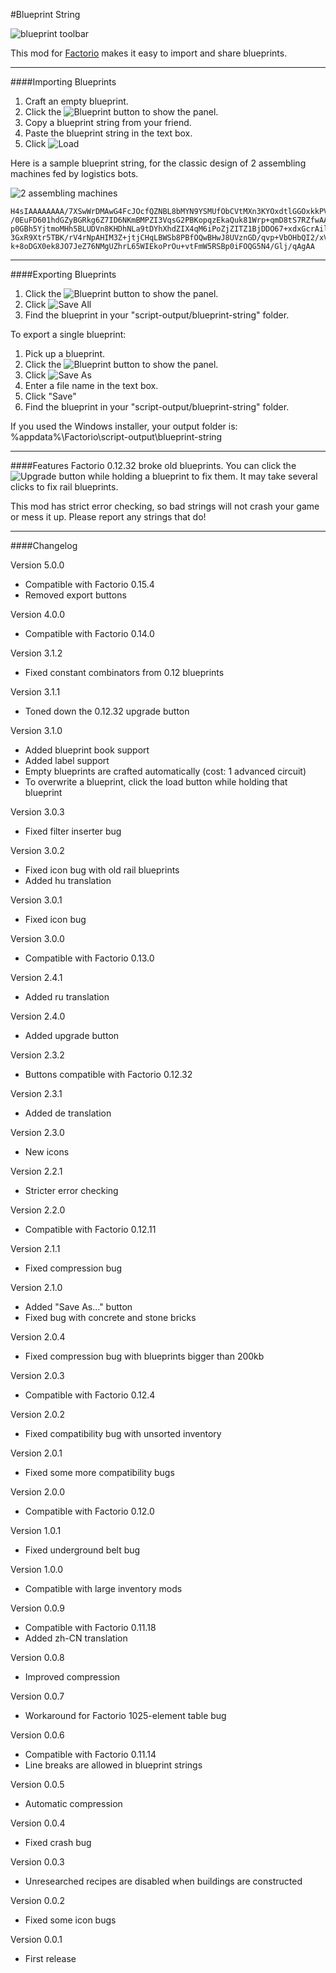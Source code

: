 #Blueprint String

![blueprint toolbar](http://davemcw.com/factorio/images/blueprint-bar-2.jpg)

This mod for [Factorio](https://www.factorio.com/) makes it easy to import and share blueprints.

---

####Importing Blueprints
1. Craft an empty blueprint.
2. Click the ![Blueprint](http://davemcw.com/factorio/images/blueprint-icon-1.png) button to show the panel.
3. Copy a blueprint string from your friend.
4. Paste the blueprint string in the text box.
5. Click ![Load](http://davemcw.com/factorio/images/blueprint-icon-2.png)

Here is a sample blueprint string, for the classic design of 2 assembling machines fed by logistics bots.

![2 assembling machines](http://davemcw.com/factorio/images/2-assembling-machines-2.jpg)
~~~
H4sIAAAAAAAA/7XSwWrDMAwG4FcJOcfQZNBL8bMYN9YSMUfObCVtMXn3KYOxdtlGGOxkkPVJ
/0EuFD601hdGZyBGRkg6Z7ID6NKmBMPZI3VqsG2PBKopqzEkaQuk81Wrp+qmD8tS7RZfwAAO
p0GBh5YjtmoMHh5BLUDVn8KHDhNLa9tDYhXhdZIX4qM6iPoZjZITZ1BjDDO67+xdxGcrAilB
3GxR9Xtr5TBK/rV4rNpAHIM3Z+jtjCHqLBWSb8PBfOQwBHwJ8UVznGD/qvp+VbOHbQI2/xVw
k+8oDGX0ek8JO7JeZ76NMgUZhrL65WIEkoPrOu+vtFmW5RSBp0iFOQG5N4/Glj/qAgAA
~~~

---

####Exporting Blueprints
1. Click the ![Blueprint](http://davemcw.com/factorio/images/blueprint-icon-1.png) button to show the panel.
2. Click ![Save All](http://davemcw.com/factorio/images/blueprint-icon-4.png)
3. Find the blueprint in your "script-output/blueprint-string" folder.

To export a single blueprint:

1. Pick up a blueprint.
2. Click the ![Blueprint](http://davemcw.com/factorio/images/blueprint-icon-1.png) button to show the panel.
3. Click ![Save As](http://davemcw.com/factorio/images/blueprint-icon-3.png)
4. Enter a file name in the text box.
5. Click "Save"
6. Find the blueprint in your "script-output/blueprint-string" folder.

If you used the Windows installer, your output folder is: %appdata%\Factorio\script-output\blueprint-string

---

####Features
Factorio 0.12.32 broke old blueprints.  You can click the ![Upgrade](http://davemcw.com/factorio/images/blueprint-icon-5.png) button while holding a blueprint to fix them. It may take several clicks to fix rail blueprints.

This mod has strict error checking, so bad strings will not crash your game or mess it up.  Please report any strings that do!

---

####Changelog

Version 5.0.0
- Compatible with Factorio 0.15.4
- Removed export buttons

Version 4.0.0
- Compatible with Factorio 0.14.0

Version 3.1.2
- Fixed constant combinators from 0.12 blueprints

Version 3.1.1
- Toned down the 0.12.32 upgrade button

Version 3.1.0
- Added blueprint book support
- Added label support
- Empty blueprints are crafted automatically (cost: 1 advanced circuit)
- To overwrite a blueprint, click the load button while holding that blueprint

Version 3.0.3
- Fixed filter inserter bug

Version 3.0.2
- Fixed icon bug with old rail blueprints
- Added hu translation

Version 3.0.1
- Fixed icon bug

Version 3.0.0
- Compatible with Factorio 0.13.0

Version 2.4.1
- Added ru translation

Version 2.4.0
- Added upgrade button

Version 2.3.2
- Buttons compatible with Factorio 0.12.32

Version 2.3.1
- Added de translation

Version 2.3.0
- New icons

Version 2.2.1
- Stricter error checking

Version 2.2.0
- Compatible with Factorio 0.12.11

Version 2.1.1
- Fixed compression bug

Version 2.1.0
- Added "Save As..." button
- Fixed bug with concrete and stone bricks

Version 2.0.4
- Fixed compression bug with blueprints bigger than 200kb

Version 2.0.3
- Compatible with Factorio 0.12.4

Version 2.0.2
- Fixed compatibility bug with unsorted inventory

Version 2.0.1
- Fixed some more compatibility bugs

Version 2.0.0
- Compatible with Factorio 0.12.0

Version 1.0.1
- Fixed underground belt bug

Version 1.0.0
- Compatible with large inventory mods

Version 0.0.9
- Compatible with Factorio 0.11.18
- Added zh-CN translation

Version 0.0.8
- Improved compression

Version 0.0.7
- Workaround for Factorio 1025-element table bug

Version 0.0.6
- Compatible with Factorio 0.11.14
- Line breaks are allowed in blueprint strings

Version 0.0.5
- Automatic compression

Version 0.0.4
- Fixed crash bug

Version 0.0.3
- Unresearched recipes are disabled when buildings are constructed

Version 0.0.2
- Fixed some icon bugs

Version 0.0.1
- First release
